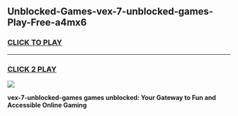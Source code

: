 
## Unblocked-Games-vex-7-unblocked-games-Play-Free-a4mx6
<h3>
<a href="https://premium76.site?title=vex-7-unblocked-games&ref=18A">CLICK TO PLAY</a></h3>
<hr>

<h3>
<a href="https://premium76.site?title=vex-7-unblocked-games&ref=18A">CLICK 2 PLAY</a>
  
</h3>

<a href="https://premium76.site?title=vex-7-unblocked-games&ref=18A"><img src="https://clearcache.store/games.png"></a>


**vex-7-unblocked-games games unblocked: Your Gateway to Fun and Accessible Online Gaming**
